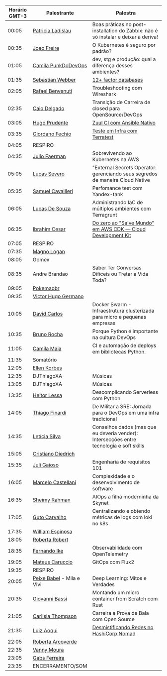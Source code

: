| Horário GMT-3 | Palestrante  | Palestra |
|---|---|---| 
| 00:05 | [Patricia Ladislau](https://www.linkedin.com/in/patricialadislausilva/) | Boas práticas no post-installation do Zabbix: não é só instalar e deixar à deriva! |
| 00:35 | [Joao Freire](https://www.linkedin.com/in/joaopaulocunhafreire/) | O Kubernetes é seguro por padrão? |
| 01:05 | [Camila PunkDoDevOps](https://www.linkedin.com/in/camilla-martins-603344115/) | dev, stg e produção: qual a diferença desses ambientes? |
| 01:35 | [Sebastian Webber](https://www.linkedin.com/in/sebawebber/) | [12+ factor databases](talks/sebawebber/12-factor-databases.pdf) |
| 02:05 | [Rafael Benvenuti](https://www.linkedin.com/in/rafaelbenvenuti/) | Troubleshooting com Wireshark |
| 02:35 | [Caio Delgado](https://www.linkedin.com/in/caio-delgado/) | Transição de Carreira de closed para OpenSource/DevOps |
| 03:05 | [Hugo Prudente](https://www.linkedin.com/in/hugoprudente/) | [Zuul CI com Ansible Nativo](talks/hugoprudente/zuul-ci-30min.pdf) |
| 03:35 | [Giordano Fechio](https://www.linkedin.com/in/gfechio/) | [Teste em Infra com Terratest](talks/GiordanoFechio) |
| 04:05 | RESPIRO |  |
| 04:35 | [Julio Faerman](https://www.linkedin.com/in/faermanj/) | Sobrevivendo ao Kubernetes na AWS |
| 05:05 | [Lucas Severo](https://www.linkedin.com/in/lucas-severo-317540185/) | "External Secrets Operator: gerenciando seus segredos de maneira Cloud Native |
| 05:35 | [Samuel Cavallieri](https://www.linkedin.com/in/samuel-cavallieri/) | Perfomance test com Yandex-tank |
| 06:05 | [Lucas De Souza](https://www.linkedin.com/in/ldsouza1220/) | Administrando IaC de múltiplos ambientes com Terragrunt |
| 06:35 | [Ibrahim Cesar](https://www.linkedin.com/in/ibrahimcesar/) | [Do zero ao "Salve Mundo" em AWS CDK — Cloud Development Kit](talks/ibrahimcesar) |
| 07:05 | RESPIRO | |
| 07:35 | [Magno Logan](https://www.linkedin.com/in/magnologan/) |  |
| 08:05 | Gomex |  |
| 08:35 | Andre Brandao | Saber Ter Conversas Difíceis ou Tretar a Vida Toda? |
| 09:05 | [Pokemaobr](https://www.linkedin.com/in/pokemaobr/) | |
| 09:35 | [Victor Hugo Germano](https://www.linkedin.com/in/victorhg/) | |
| 10:05 | [David Carlos](https://www.linkedin.com/in/davidcarlos13/) | Docker Swarm - Infraestrutura clusterizada para micro e pequenas empresas |
| 10:35 | [Bruno Rocha](https://www.linkedin.com/in/rochacbruno/) | Porque Python é importante na cultura DevOps |
| 11:05 | [Camila Maia](https://www.linkedin.com/in/cmaiacd/) | CI e automação de deploys em bibliotecas Python. |
| 11:35 | Somatório |  |
| 12:05 | [Ellen Korbes](https://www.linkedin.com/in/ellenkorbes/) |  |
| 12:35 | DJThiagoXA | Músicas |
| 13:05 | DJThiagoXA  | Músicas |
| 13:35 | [Heitor Lessa](https://www.linkedin.com/in/heitorlessa/) | Descomplicando Serverless com Python |
| 14:05 | [Thiago Finardi](https://www.linkedin.com/in/thiagofinardi/) | De Militar a SRE: Jornada para o DevOps em uma infra tradicional |
| 14:35 | [Letícia Silva](https://www.linkedin.com/in/lsilvadev/) | Conselhos dados (mas que eu deveria vender): Intersecções entre tecnologia e soft skills |
| 15:05 | [Cristiano Diedrich](https://www.linkedin.com/in/cristianodiedrich/) |  |
| 15:35 | [Juli Gaioso](https://www.linkedin.com/in/juligaioso/) | Engenharia de requisitos 101 |
| 16:05 | [Marcelo Castellani](https://www.linkedin.com/in/mfcastellani/) | Complexidade e o desenvolvimento de software |
| 16:35 | [Sheimy Rahman](https://www.linkedin.com/in/sheimyrahman/) | AIOps a filha moderninha da Skynet |
| 17:05 | [Guto Carvalho](https://www.linkedin.com/in/falagutera/) | Centralizando e obtendo métricas de logs com loki no k8s |
| 17:35 | [William Espinosa](https://www.linkedin.com/in/william-espinosa-713909b2/) |  |
| 18:05 | [Roberta Robert](https://www.linkedin.com/in/robertarobert/) |  |
| 18:35 | [Fernando Ike](https://www.linkedin.com/in/fernandoike/) | Observabilidade com OpenTelemetry |
| 19:05 | [Mateus Caruccio](https://www.linkedin.com/in/mateus-caruccio/) | GitOps com Flux2 |
| 19:35 | RESPIRO |  |
| 20:05 | [Peixe Babel](https://www.linkedin.com/in/camila-laranjeira-a65b9069/) - Mila e Vivi | Deep Learning: Mitos e Verdades |
| 20:35 | [Giovanni Bassi](https://www.linkedin.com/in/giovannibassi/) | Montando um micro container from Scratch com Rust |
| 21:05 | [Carlisia Thompson](https://www.linkedin.com/in/carlisia/) | Carreira a Prova de Bala com Open Source |
| 21:35 | [Luiz Aoqui](https://www.linkedin.com/in/luizaoqui/) | [Desmistificando Redes no HashiCorp Nomad](talks/luiz) |
| 22:05 | [Roberta Arcoverde](https://www.linkedin.com/in/robertaarcoverde/) |  |
| 22:35 | [Vanny Moura](https://twitter.com/WonderWanny) |  |
| 23:05 | [Gabs Ferreira](https://www.linkedin.com/in/gabsferreira/) |  |
| 23:35 | ENCERRAMENTO/SOM |  |
